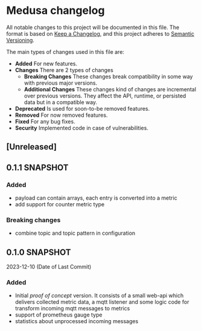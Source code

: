 # Medusa changelog

All notable changes to this project will be documented in this file.
The format is based on [Keep a Changelog](https://keepachangelog.com/en/1.0.0/),
and this project adheres to [Semantic Versioning](https://semver.org/spec/v2.0.0.html).

The main types of changes used in this file are:

- **Added** For new features.
- **Changes** There are 2 types of changes
    - **Breaking Changes** These changes break compatibility in some way with previous major versions. 
    - **Additional Changes** These changes kind of changes are incremental over previous versions. 
                             They affect the API, runtime, or persisted data but in a compatible way.
- **Deprecated** Is used for soon-to-be removed features.
- **Removed** For now removed features.
- **Fixed** For any bug fixes.
- **Security** Implemented code in case of vulnerabilities.

## [Unreleased]

## 0.1.1 SNAPSHOT

### Added

- payload can contain arrays, each entry is converted into a metric
- add support for counter metric type

### Breaking changes

- combine topic and topic pattern in configuration 

## 0.1.0 SNAPSHOT 
2023-12-10 (Date of Last Commit)

### Added

- Initial *proof of concept* version. It consists of a small web-api which delivers collected
  metric data, a mqtt listener and some logic code for transform incoming mqtt messages to
  metrics
- support of prometheus gauge type 
- statistics about unprocessed incoming messages

